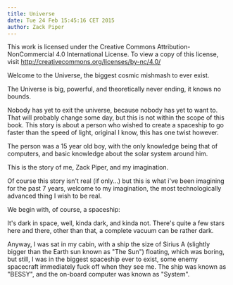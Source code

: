 ```yaml
---
title: Universe
date: Tue 24 Feb 15:45:16 CET 2015
author: Zack Piper
---
```


This work is licensed under the Creative Commons Attribution-NonCommercial 4.0
International License. To view a copy of this license, visit
<http://creativecommons.org/licenses/by-nc/4.0/>

Welcome to the Universe, the biggest cosmic mishmash to ever exist.

The Universe is big, powerful, and theoretically never ending, it knows no bounds.

Nobody has yet to exit the universe, because nobody has yet to want to. That
will probably change some day, but this is not within the scope of this
book. This story is about a person who wished to create a spaceship to go faster
than the speed of light, original I know, this has one twist however.

The person was a 15 year old boy, with the only knowledge being that of
computers, and basic knowledge about the solar system around him.

This is the story of me, Zack Piper, and my imagination.

Of course this story isn't real (if only...) but this is what i've been
imagining for the past 7 years, welcome to my imagination, the most
technologically advanced thing I wish to be real.

We begin with, of course, a spaceship:

It's dark in space, well, kinda dark, and kinda not. There's quite a few stars
here and there, other than that, a complete vacuum can be rather dark.

Anyway, I was sat in my cabin, with a ship the size of Sirius A (slightly bigger
than the Earth sun known as "The Sun") floating, which was boring, but still, I
was in the biggest spaceship ever to exist, some enemy spacecraft immediately
fuck off when they see me. The ship was known as "BESSY", and the on-board
computer was known as "System".
